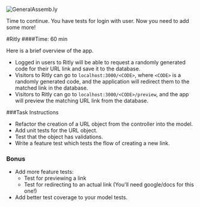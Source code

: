 ![GeneralAssemb.ly](http://studio.generalassemb.ly/GA_Slide_Assets/Exercise_icon_md.png)

Time to continue. You have tests for login with user. Now you need to add some more!


#Ritly
####Time: 60 min

Here is a brief overview of the app.

*  Logged in users to Ritly will be able to request a randomly generated code for their URL link and save it to the database.
* Visitors to Ritly can go to ```localhost:3000/<CODE>```, where ```<CODE>``` is a randomly generated code, and the application will redirect them to the  matched link in the database.
* Visitors to Ritly can go to ```localhost:3000/<CODE>/preview```, and the app will preview the matching URL link from the database.



###Task Instructions

* Refactor the creation of a URL object from the controller into the model. 
* Add unit tests for the URL object. 
* Test that the object has validations. 
* Write a feature test which tests the flow of creating a new link. 

### Bonus
* Add more feature tests: 
    * Test for previewing a link
    * Test for redirecting to an actual link (You'll need google/docs for this one!)
* Add better test coverage to your model tests. 
  